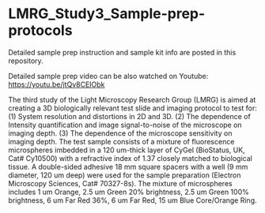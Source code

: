 # LMRG_Study3_Sample-prep-protocols

Detailed sample prep instruction and sample kit info are posted in this repository. 

Detailed sample prep video can be also watched on Youtube:
https://youtu.be/jtQv8CEIObk
 
The third study of the Light Microscopy Research Group (LMRG) is aimed at creating a 3D biologically relevant test slide and imaging protocol to test for: (1) System resolution and distortions in 2D and 3D. (2) The dependence of Intensity quantification and image signal-to-noise of the microscope on imaging depth. (3) The dependence of the microscope sensitivity on imaging depth. The test sample consists of a mixture of fluorescence microspheres imbedded in a 120 um-thick layer of CyGel (BioStatus, UK, Cat# Cy10500) with a refractive index of 1.37 closely matched to biological tissue. A double-sided adhesive 18 mm square spacers with a well (9 mm diameter, 120 um deep) were used for the sample preparation (Electron Microscopy Sciences, Cat# 70327-8s). The mixture of microspheres includes 1 um Orange, 2.5 um Green 20% brightness, 2.5 um Green 100% brightness, 6 um Far Red 36%, 6 um Far Red, 15 um Blue Core/Orange Ring.


